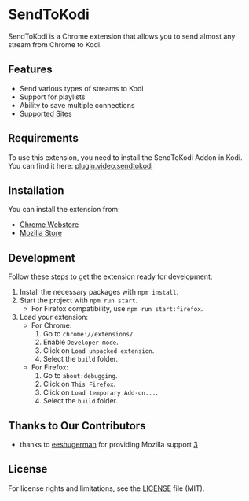 # SendToKodi

SendToKodi is a Chrome extension that allows you to send almost any stream from Chrome to Kodi.

## Features

- Send various types of streams to Kodi
- Support for playlists
- Ability to save multiple connections
- [Supported Sites](https://rg3.github.io/youtube-dl/supportedsites.html)

## Requirements

To use this extension, you need to install the SendToKodi Addon in Kodi. You can find it here: [plugin.video.sendtokodi](https://github.com/firsttris/plugin.video.sendtokodi)

## Installation

You can install the extension from:
- [Chrome Webstore](https://chrome.google.com/webstore/detail/sendtokodi/gbcpfpcacakaadapjcdchbdmdnfbnbaf)
- [Mozilla Store](https://addons.mozilla.org/de/firefox/addon/sendtokodi/)

## Development

Follow these steps to get the extension ready for development:

1. Install the necessary packages with `npm install`.
2. Start the project with `npm run start`.
   - For Firefox compatibility, use `npm run start:firefox`.
3. Load your extension:
   - For Chrome:
     1. Go to `chrome://extensions/`.
     2. Enable `Developer mode`.
     3. Click on `Load unpacked extension`.
     4. Select the `build` folder.
   - For Firefox:
     1. Go to `about:debugging`.
     2. Click on `This Firefox`.
     3. Click on `Load temporary Add-on...`.
     4. Select the `build` folder.

## Thanks to Our Contributors

- thanks to [eeshugerman](https://github.com/eeshugerman) for providing Mozilla support [3](https://github.com/firsttris/chrome.sendtokodi/pull/3)

## License

For license rights and limitations, see the [LICENSE](LICENSE.md) file (MIT).